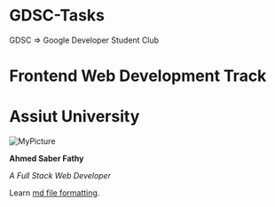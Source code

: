 # GDSC-Tasks
GDSC => Google Developer Student Club
# Frontend Web Development Track
# Assiut University
![MyPicture](https://avatars.githubusercontent.com/u/64714761?s=96&v=4)

**Ahmed Saber Fathy**

*A Full Stack Web Developer*

Learn [md file formatting](https://www.markdownguide.org/basic-syntax/).

